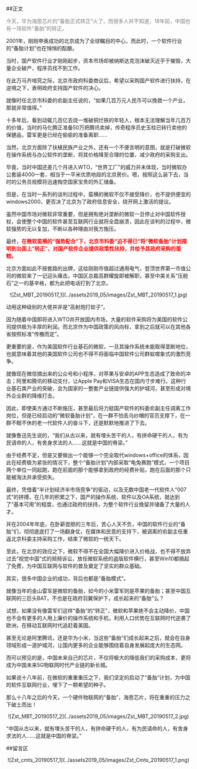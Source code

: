##正文

<font color="grey">今天，华为海思芯片的“备胎正式转正”火了，而很多人并不知道，18年前，中国也有一场软件“备胎”的转正。</font>

2001年，刚刚申奥成功的北京成为了全球瞩目的中心，而此时，一个软件行业的“备胎计划”也在悄悄的酝酿。

当时，国产软件行业才刚刚起步，资本市场却被纳斯达克泡沫破灭近乎于摧毁，大量企业破产，程序员找不到工作。

在此万马齐喑究之际，北京市政府科委商议后，希望以采购国产软件进行扶持，在逆境之下，表明政府支持国产软件的决心。

就像时任北京市科委的俞副主任说的，“如果几百万元人民币可以挽救一个产业，那就非常值得。”

十多年后，看到动辄几百亿去烧一堆破铜烂铁的年轻人，根本无法理解当年几百万的价值，当时的马化腾正准备50万把腾讯卖掉，传奇程序员史玉柱已转行卖他的保健品，雷军更是已经在偷偷的准备离职......

当然，北京方面除了扶植民族产业之外，还有一个不便言明的意图，就是打破微软在操作系统与办公软件的垄断，将其价格降至合理的位置，减少政府的采购支出。

毕竟，当时中国还差几个月进入WTO，“世界工厂”的威力并未体现，当时微软办公套装4000一套，相当于一平米优质地段的北京房价。嗯，按照这么装下去，当时的公务员规模将迅速掏空国家宝贵的外汇储备。

但是，在当时一系列的谈判过程中，蛮横的微软不仅不接受降价，也不提供便宜的windows2000，更否决了北京为了政府信息安全，绕开网上激活的提议。

虽然中国市场对微软非常重要，但是拥有绝对垄断的微软一旦停止对中国软件授权，会使整个中国的软件甚至互联网行业就将全盘崩溃，因此在谈判的过程中，微软强势的无以复加，不断以各种理由对我方施压。

最终，<font color="red">**在微软蛮横的“强势配合”下，北京市科委“迫不得已”将“微软备胎”计划摆明到台面上“转正”，对国产软件企业提供政策性扶持，并给予其政府采购的蛋糕。**</font>

北京方面如此不按套路的出牌，这给刚刚市值超过通用电气，登顶世界第一市值公司的微软来了一记迎头痛击。中国区总裁高群耀旋即被解职，甚至中美关系“压舱石”之一的基辛格，都为此把电话打到了北京。

 <div align="center">![Zst_MBT_20190517_1](../assets2019_05/images/Zst_MBT_20190517_1.jpg)</div>

动用这种级别的大佬并非是“高射炮打蚊子”。

因为随着中国即将进入WTO并开放国内市场，大量的软件采购将为美国的软件公司提供极为丰厚的利润。而北京作为中国政策的风向标，拿到之后就可以在其他各省按照标准“传檄而定”。

更重要的是，作为美国软件行业基石的微软，一旦其操作系统未能取得垄断地位，也就意味着其他的美国软件公司也不得不将面临中国软件公司群蚁噬象式的激烈竞争。

就像现在微信搞出来的公众号和小程序，对苹果与安卓的APP生态造成了致命的冲击；阿里和腾讯的移动支付，让Apple Pay和VISA生态在国内寸步难行。这种行业基石类产业的突破，会为国家的一整套产业链提供强大的护城河，甚至形成对境外企业群的降维打击。

因此，即使美方通过不断施压，甚至最后将力挺国产软件的科委俞副主任调离工作岗位，但是已经启动的“微软备胎计划”，在一群不怕丢乌纱帽的官员支撑下，在一群不眠不休的老一代软件人的奋斗下，还是默默地推进了下去。

就像鲁迅先生说的，“我们从古以来，就有埋头苦干的人，有拼命硬干的人，有为民请命的人，有舍身求法的人……这就是中国的脊梁。”

由于经费不足，但是又要做出一个能够一个完全取代windows+office的体系，因此在经费极为紧张的情况下，整个“备胎计划”内部采取“龟兔赛跑”模式，一个项目两个单位一同起跑，跑在前面的那个能够拿到政府的经费补贴，跑在后面的那个只能被淘汰并承受损失。

最终，凭借着“半计划经济半市场竞争”的驱动，以及无数中国老一代软件人“007式”的拼搏，在几年的积累之下，国产的操作系统、软件以及OA系统，就达到了“基本可用”的程度，也通过政府的扶持，为整个软件行业挽留并储备了大量的人才。

并在2004年年底，在卧薪尝胆的三年后，苦心人天不负，中国的软件行业的“备胎”们，彻彻底底打了一场翻身仗，在媒体和民意的支持下，被调离的俞副主任重返北京科委主持采购工作，结束了微软的一统天下。

至此，在北京的效应之下，微软不得不在全国大幅降价进入价格战，也不得不放弃过去“视觉中国”式的频频诉讼，放任微软系统的盗版软件横行，甚至Win10都搞起了免费，为中国互联网与软件的普及奠定了坚实的群众基础。

其实，很多中国企业的成功，背后也都是“备胎模式”。

就像当年的金山雷军是微软的备胎，如今的小米雷军则是苹果的备胎；甚至中国互联网的三巨头BAT，不也是在政府羽翼保护下，成长起来的“备胎”么？

试想，如果没有像雷军们这样“备胎”的“转正”，微软和苹果绝不会主动降价，中国也不会有更多的人用上廉价的操作系统和手机，利用人口优势在互联网时代逆袭了欧洲，在移动互联网时代追赶着美国。

甚至无论是阿里腾讯，还是华为小米，当这些“备胎”们成长起来之后，就会在自身领域形成一道护城河，让国内更多的企业能够围绕着自身发展起庞大的生态网。

而可以预见的是，中国未来自己的芯片，不仅将极大的降低我们的采购成本，更将成为中国未来5G物联网时代产业链的新长城。

如果说十八年前，在微软的重重重压之下，我们坚定的启动了“备胎”计划，为中国的软件互联网行业，埋下了一颗希望的种子。

那么十八年之后的今天，一个硬件物联网的“备胎”，海思芯片，将在重重的压力之下破土而出！
 
 <div align="center">![Zst_MBT_20190517_2](../assets2019_05/images/Zst_MBT_20190517_2.jpg)</div>

“中国从古以来，就有埋头苦干的人，有拼命硬干的人，有为民请命的人，有舍身求法的人……这就是中国的脊梁。”

##留言区
 <div align="center">![Zst_cmts_20190517_1](../assets2019_05/images/Zst_Cmts_20190517_1.png)</div>